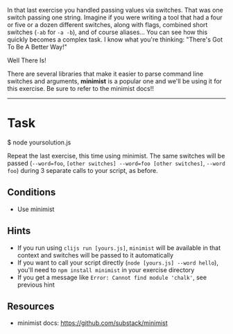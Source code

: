 In that last exercise you handled passing values via switches. That was one
switch passing one string. Imagine if you were writing a tool that had a four or 
five or a dozen different switches, along with flags, combined short switches
(`-ab` for `-a -b`), and of course aliases... You can see how this quickly becomes
a complex task. I know what you're thinking: "There's Got To Be A Better Way!"

Well There Is!

There are several libraries that make it easier to parse command line switches
and arguments, **minimist** is a popular one and we'll be using it for this
exercise. Be sure to refer to the minimist docs!!

----

# Task
$ node yoursolution.js 

Repeat the last exercise, this time using minimist. The same switches will be
passed (`--word=foo`, `[other switches] --word=foo [other switches]`, `--word foo`)
during 3 separate calls to your script, as before.

## Conditions

* Use minimist

## Hints

* If you run using `clijs run [yours.js]`, `minimist` will be available in that
  context and switches will be passed to it automatically
* If you want to call your script directly (`node [yours.js] --word hello`), you'll
need to `npm install minimist` in your exercise directory
* If you get a message like `Error: Cannot find module 'chalk'`, see previous hint

## Resources

* minimist docs: https://github.com/substack/minimist
